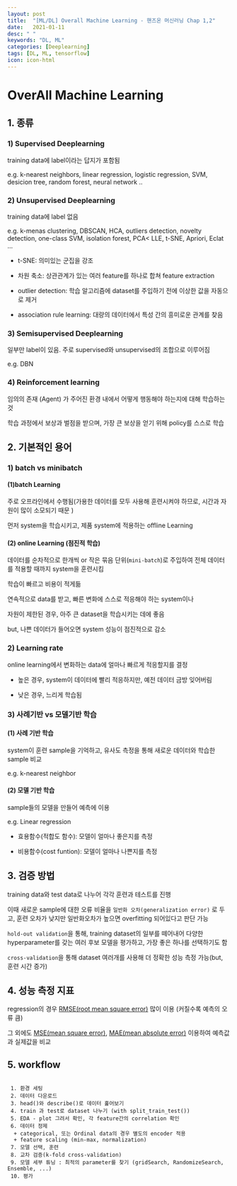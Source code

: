 ```yaml
---
layout: post
title:  "[ML/DL] Overall Machine Learning - 핸즈온 머신러닝 Chap 1,2"
date:   2021-01-11
desc: " "
keywords: "DL, ML"
categories: [Deeplearning]
tags: [DL, ML, tensorflow]
icon: icon-html
---
```


# OverAll Machine Learning



## 1. 종류


### 1) Supervised Deeplearning

training data에 label이라는 답지가 포함됨

e.g. k-nearest neighbors, linear regression, logistic regression, SVM, desicion tree, random forest, neural network ..



### 2) Unsupervised Deeplearning

training data에 label 없음

e.g. k-menas clustering, DBSCAN, HCA, outliers detection, novelty detection, one-class SVM, isolation forest, PCA< LLE, t-SNE, Apriori, Eclat ...


 + t-SNE: 의미있는 군집을 강조

 + 차원 축소: 상관관계가 있는 여러 feature를 하나로 합쳐 feature extraction

 + outlier detection: 학습 알고리즘에 dataset를 주입하기 전에 이상한 값을 자동으로 제거

 + association rule learning: 대량의 데이터에서 특성 간의 흥미로운 관계를 찾음


### 3) Semisupervised Deeplearning

일부만 label이 있음. 주로 supervised와 unsupervised의 조합으로 이루어짐

e.g. DBN



### 4) Reinforcement learning

임의의 존재 (Agent) 가 주어진 환경 내에서 어떻게 행동해야 하는지에 대해 학습하는 것

학습 과정에서 보상과 벌점을 받으며, 가장 큰 보상을 얻기 위해 policy를 스스로 학습



## 2. 기본적인 용어


### 1) batch vs minibatch



#### (1)batch Learning

주로 오프라인에서 수행됨(가용한 데이터를 모두 사용해 훈련시켜야 하므로, 시간과 자원이 많이 소모되기 때문 )

먼저 system을 학습시키고, 제품 system에 적용하는 offline Learning




#### (2) online Learning (점진적 학습)

데이터를 순차적으로 한개씩 or 작은 묶음 단위(`mini-batch`)로 주입하여 전체 데이터를 적용할 때까지 system을 훈련시킴

학습이 빠르고 비용이 적게듦

연속적으로 data를 받고, 빠른 변화에 스스로 적응해야 하는 system이나

자원이 제한된 경우, 아주 큰 dataset을 학습시키는 데에 좋음

but, 나쁜 데이터가 들어오면 system 성능이 점진적으로 감소

### 2) Learning rate

online learning에서 변화하는 data에 얼마나 빠르게 적응할지를 결정

- 높은 경우, system이 데이터에 빨리 적응하지만, 예전 데이터 금방 잊어버림

- 낮은 경우, 느리게 학습됨


### 3) 사례기반 vs 모델기반 학습


#### (1) 사례 기반 학습

system이 훈련 sample을 기억하고, 유사도 측정을 통해 새로운 데이터와 학습한 sample 비교

e.g. k-nearest neighbor

#### (2) 모델 기반 학습

sample들의 모델을 만들어 예측에 이용

e.g. Linear regression

- 효용함수(적합도 함수): 모델이 얼마나 좋은지를 측정

- 비용함수(cost funtion): 모델이 얼마나 나쁜지를 측정


## 3. 검증 방법

training data와 test data로 나누어 각각 훈련과 테스트를 진행

이때 새로운 sample에 대한 오류 비율을 `일반화 오차(generalization error)` 로 두고, 훈련 오차가 낮지만 일반화오차가 높으면 overfitting 되어있다고 판단 가능

`hold-out validation`을 통해, training dataset의 일부를 떼어내어 다양한 hyperparameter를 갖는 여러 후보 모델을 평가하고, 가장 좋은 하나를 선택하기도 함

`cross-validation`을 통해 dataset 여러개를 사용해 더 정확한 성능 측정 가능(but, 훈련 시간 증가)



## 4. 성능 측정 지표

regression의 경우 [RMSE(root mean square error)](https://ko.wikipedia.org/wiki/%ED%8F%89%EA%B7%A0_%EC%A0%9C%EA%B3%B1%EA%B7%BC_%ED%8E%B8%EC%B0%A8) 많이 이용 (커질수록 예측의 오류 큼)

그 외에도 [MSE(mean square error)](https://wikidocs.net/34063), [MAE(mean absolute error)](https://en.wikipedia.org/wiki/Mean_absolute_error) 이용하여 예측값과 실제값을 비교


## 5. workflow


```

 1. 환경 세팅
 2. 데이터 다운로드
 3. head()와 describe()로 데이터 훑어보기
 4. train 과 test로 dataset 나누기 (with split_train_test())
 5. EDA - plot 그려서 확인, 각 feature간의 correlation 확인
 6. 데이터 정제
  + categorical, 또는 Ordinal data의 경우 별도의 encoder 적용
  + feature scaling (min-max, normalization)
 7. 모델 선택, 훈련
 8. 교차 검증(k-fold cross-validation)
 9. 모델 세부 튜닝 : 최적의 parameter를 찾기 (gridSearch, RandomizeSearch, Ensemble, ...)
 10. 평가
```
